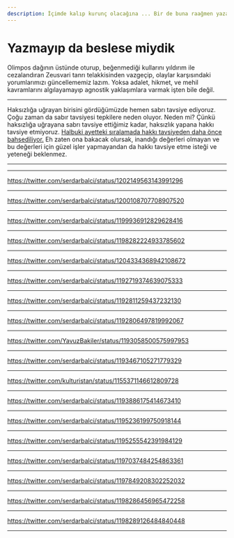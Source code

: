 ```yaml
---
description: İçimde kalıp kurunç olacağına ... Bir de buna raağmen yazamadıklarım var ...
---
```


# Yazmayıp da beslese miydik

Olimpos dağının üstünde oturup, beğenmediği kullarını yıldırım ile cezalandıran Zeusvari tanrı telakkisinden vazgeçip, olaylar karşısındaki yorumlarımızı güncellememiz lazım. Yoksa adalet, hikmet, ve mehil kavramlarını algılayamayıp agnostik yaklaşımlara varmak işten bile değil.

---

Haksızlığa uğrayan birisini gördüğümüzde hemen sabrı tavsiye ediyoruz. Çoğu zaman da sabır tavsiyesi tepkilere neden oluyor. Neden mi? Çünkü haksızlığa uğrayana sabrı tavsiye ettiğimiz kadar, haksızlık yapana hakkı tavsiye etmiyoruz. [Halbuki ayetteki sıralamada hakkı tavsiyeden daha önce bahsediliyor.](http://kuran.diyanet.gov.tr/mushaf/kuran-meal-2/asr-suresi-103/ayet-2/diyanet-isleri-baskanligi-meali-1) Eh zaten ona bakacak olursak, inandığı değerleri olmayan ve bu değerleri için güzel işler yapmayandan da hakkı tavsiye etme isteği ve yeteneği beklenmez.


---








---

https://twitter.com/serdarbalci/status/1202149563143991296


---

https://twitter.com/serdarbalci/status/1200108707708907520

---

https://twitter.com/serdarbalci/status/1199936912829628416

---

https://twitter.com/serdarbalci/status/1198282224933785602

---

https://twitter.com/serdarbalci/status/1204334368942108672

---

https://twitter.com/serdarbalci/status/1192719374639075333

---


https://twitter.com/serdarbalci/status/1192811259437232130


---


https://twitter.com/serdarbalci/status/1192806497819992067


---

https://twitter.com/YavuzBakiler/status/1193058500575997953


---


https://twitter.com/serdarbalci/status/1193467105271779329



---



https://twitter.com/kulturistan/status/1155371146612809728



---


https://twitter.com/serdarbalci/status/1193886175414673410


---


https://twitter.com/serdarbalci/status/1195236199750918144



---



https://twitter.com/serdarbalci/status/1195255542391984129


---


https://twitter.com/serdarbalci/status/1197037484254863361



---


https://twitter.com/serdarbalci/status/1197849208302252032


---


https://twitter.com/serdarbalci/status/1198286456965472258


---


https://twitter.com/serdarbalci/status/1198289126484840448


---













